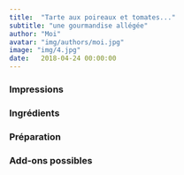 ```yaml
---
title:  "Tarte aux poireaux et tomates..."
subtitle: "une gourmandise allégée"
author: "Moi"
avatar: "img/authors/moi.jpg"
image: "img/4.jpg"
date:   2018-04-24 00:00:00
---
```


### Impressions


### Ingrédients


### Préparation


### Add-ons possibles

